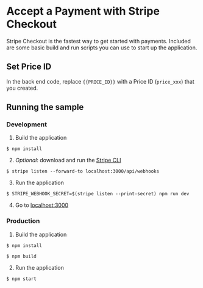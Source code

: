 # Accept a Payment with Stripe Checkout

Stripe Checkout is the fastest way to get started with payments. Included are some basic build and run scripts you can use to start up the application.

## Set Price ID

In the back end code, replace `{{PRICE_ID}}` with a Price ID (`price_xxx`) that you created.

## Running the sample

### Development

1. Build the application
~~~shell
$ npm install
~~~

2. _Optional_: download and run the [Stripe CLI](https://stripe.com/docs/stripe-cli)
~~~shell
$ stripe listen --forward-to localhost:3000/api/webhooks
~~~

3. Run the application
~~~shell
$ STRIPE_WEBHOOK_SECRET=$(stripe listen --print-secret) npm run dev
~~~

4. Go to [localhost:3000](http://localhost:3000)

### Production

1. Build the application
~~~shell
$ npm install

$ npm build
~~~

2. Run the application
~~~shell
$ npm start
~~~